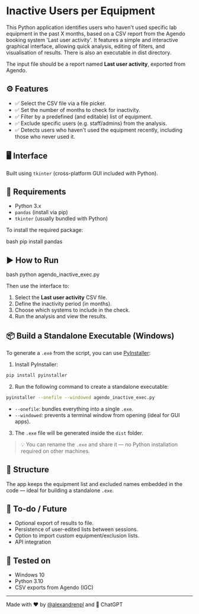 # Inactive Users per Equipment

This Python application identifies users who haven't used specific lab equipment in the past X months, based on a CSV report from the Agendo booking system 'Last user activity'. It features a simple and interactive graphical interface, allowing quick analysis, editing of filters, and visualisation of results. There is also an executable in dist directory.

The input file should be a report named **Last user activity**, exported from Agendo.

## ⚙️ Features

- ✅ Select the CSV file via a file picker.
- ✅ Set the number of months to check for inactivity.
- ✅ Filter by a predefined (and editable) list of equipment.
- ✅ Exclude specific users (e.g. staff/admins) from the analysis.
- ✅ Detects users who haven't used the equipment recently, including those who never used it.


## 🖥️ Interface

Built using `tkinter` (cross-platform GUI included with Python).

## 🐍 Requirements

- Python 3.x
- `pandas` (install via pip)
- `tkinter` (usually bundled with Python)

To install the required package:

bash
pip install pandas

## ▶️ How to Run

bash
python agendo_inactive_exec.py


Then use the interface to:
1. Select the **Last user activity** CSV file.
2. Define the inactivity period (in months).
3. Choose which systems to include in the check.
4. Run the analysis and view the results.

## 📦 Build a Standalone Executable (Windows)

To generate a `.exe` from the script, you can use [PyInstaller](https://pyinstaller.org/):

1. Install PyInstaller:

```bash
pip install pyinstaller
```

2. Run the following command to create a standalone executable:

```bash
pyinstaller --onefile --windowed agendo_inactive_exec.py
```

- `--onefile`: bundles everything into a single `.exe`.
- `--windowed`: prevents a terminal window from opening (ideal for GUI apps).

3. The `.exe` file will be generated inside the `dist` folder.

> 💡 You can rename the `.exe` and share it — no Python installation required on other machines.

## 📂 Structure

The app keeps the equipment list and excluded names embedded in the code — ideal for building a standalone `.exe`.

## 🔄 To-do / Future

- Optional export of results to file.
- Persistence of user-edited lists between sessions.
- Option to import custom equipment/exclusion lists.
- API integration

## 🧪 Tested on

- Windows 10
- Python 3.10
- CSV exports from Agendo (IGC)

---

Made with ❤️ by [@alexandrenpl](https://github.com/alexandrenpl) and 🤖 ChatGPT
```
